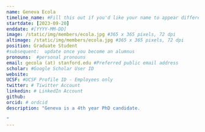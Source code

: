 ```yaml
---
name: Geneva Ecola
timeline_name: #Fill this out if you'd like your name to appear differently on the Timeline.
startdate: [2023-09-20]
enddate: #[YYYY-MM-DD]
image: /static/img/members/ecola.jpg #365 x 365 pixels, 72 dpi
altimage: /static/img/members/ecola.jpg #365 x 365 pixels, 72 dpi
position: Graduate Student 
#subsequent:  update once you become an alumnus
pronouns:  #personal pronouns
email: gecola (at) stanford.edu #Preferred public email address
scholar: #Google Scholar User ID
website:
UCSF: #UCSF Profile ID - Employees only
twitter: # Tiwitter Account
linkedin: # LinkedIn Account
github: 
orcid: # ordcid 
description: "Geneva is a 4th year PhD candidate. 

"
---
```

